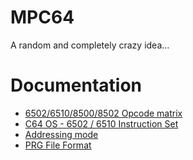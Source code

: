 # MPC64

A random and completely crazy idea...

# Documentation

 - [6502/6510/8500/8502 Opcode matrix](http://www.oxyron.de/html/opcodes02.html)
 - [C64 OS - 6502 / 6510 Instruction Set](https://c64os.com/post/6502instructions)
 - [Addressing mode](https://www.c64-wiki.com/wiki/Addressing_mode)
 - [PRG File Format](https://michaelcmartin.github.io/Ophis/book/x72.html)

